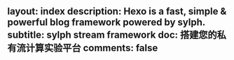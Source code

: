 layout: index
description: Hexo is a fast, simple & powerful blog framework powered by sylph.
subtitle: sylph stream framework
doc: 搭建您的私有流计算实验平台
comments: false
---